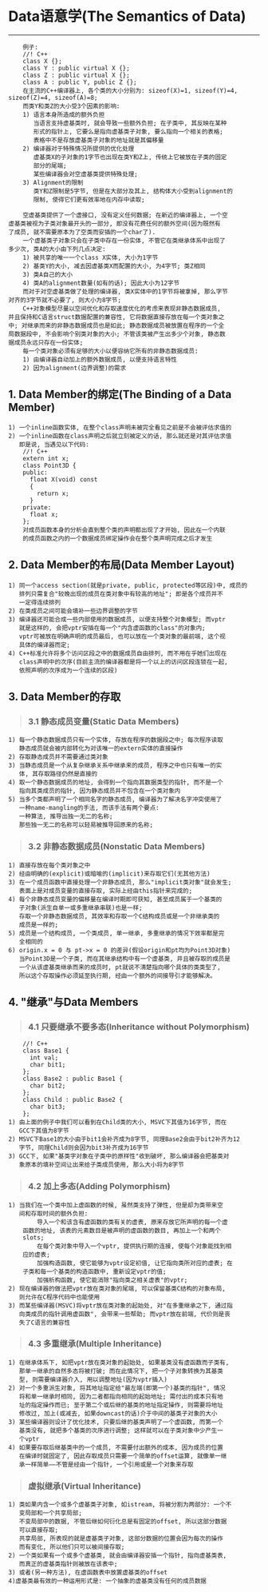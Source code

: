 # **Data语意学(The Semantics of Data)** #
***

        例子:
        //! C++
        class X {};
        class Y : public virtual X {};
        class Z : public virtual X {};
        class A : public Y, public Z {};
        在主流的C++编译器上, 各个类的大小分别为: sizeof(X)=1, sizeof(Y)=4, 
    sizeof(Z)=4, sizeof(A)=8;
        而类Y和类Z的大小受3个因素的影响:
        1) 语言本身所造成的额外负担
           当语言支持虚基类时, 就会导致一些额外负担; 在子类中, 其反映在某种
           形式的指针上, 它要么是指向虚基类子对象, 要么指向一个相关的表格; 
           表格中不是存放虚基类子对象的地址就是其偏移量
        2) 编译器对于特殊情况所提供的优化处理
           虚基类X的子对象的1字节也出现在类Y和Z上, 传统上它被放在子类的固定
           部分的尾端;
           某些编译器会对空虚基类提供特殊处理;
        3) Alignment的限制
           类Y和Z限制是5字节, 但是在大部分及其上, 结构体大小受到alignment的 
           限制, 使得它们更有效率地在内存中读取;
        
        空虚基类提供了一个虚接口, 没有定义任何数据; 在新近的编译器上, 一个空
    虚基类被视为子类对象最开头的一部分, 即没有花费任何的额外空间(因为既然有
    了成员, 就不需要原本为了空类而安插的一个char了).
        一个虚基类子对象只会在子类中存在一份实体, 不管它在类继承体系中出现了
    多少次, 类A的大小由下列几点决定:
        1) 被共享的唯一一个class X实体, 大小为1字节
        2) 基类Y的大小, 减去因虚基类X而配置的大小, 为4字节; 类Z相同
        3) 类A自己的大小
        4) 类A的alignment数量(如有的话); 因此大小为12字节
        而对于对空虚基类做了处理的编译器, 类X实体中的1字节将被拿掉, 那么字节
    对齐的3字节就不必要了, 则大小为8字节;
        C++对象模型尽量以空间优化和存取速度优化的考虑来表现非静态数据成员, 
    并且保持和C语言struct数据配置的兼容性, 它将数据直接存放在每一个类对象之
    中; 对继承而来的非静态数据成员也是如此; 静态数据成员被放置在程序的一个全
    局数据段中, 不会影响个别类对象的大小; 不管该类被产生出多少个对象, 静态数
    据成员永远只存在一份实体;
        每一个类对象必须有足够的大小以便容纳它所有的非静态数据成员:
        1) 由编译器自动加上的额外数据成员, 以便支持语言特性
        2) 因为alignment(边界调整)的需求


## **1. Data Member的绑定(The Binding of a Data Member)** ##
    1) 一个inline函数实体, 在整个class声明未被完全看见之前是不会被评估求值的
    2) 一个inline函数在class声明之后就立刻被定义的话, 那么就还是对其评估求值
       即是说, 当遇见以下代码:
        //! C++
        extern int x;
        class Point3D {
        public:
          float X(void) const 
          {
            return x;
          }
        private:
          float x;
        };
        对成员函数本身的分析会直到整个类的声明都出现了才开始, 因此在一个内联
        的成员函数之内的一个数据成员绑定操作会在整个类声明完成之后才发生


## **2. Data Member的布局(Data Member Layout)** ##
    1) 同一个access section(就是private, public, protected等区段)中, 成员的
       排列只需复合"较晚出现的成员在类对象中有较高的地址"; 即是各个成员并不
       一定得连续排列
    2) 在类成员之间可能会填补一些边界调整的字节
    3) 编译器还可能合成一些内部使用的数据成员, 以便支持整个对象模型; 而vptr
       就是这样的, 会把vptr安插在每一个"内含虚函数的class"的对象内;
       vptr可被放在明确声明的成员最后, 也可以放在一个类对象的最前端, 这个视
       具体的编译器而定;
    4) C++标准允许将多个访问区段之中的数据成员自由排列, 而不用在乎她们出现在
       class声明中的次序(目前主流的编译器都是将一个以上的访问区段连锁在一起,
       依照声明的次序成为一个连续的区段)


## **3. Data Member的存取** ##
> ### **3.1 静态成员变量(Static Data Members)** ###
    1) 每一个静态数据成员只有一个实体, 存放在程序的数据段之中; 每次程序读取
       静态成员就会被内部转化为对该唯一的extern实体的直接操作
    2) 存取静态成员并不需要通过类对象
    3) 当静态成员是一个从复杂继承关系中继承来的成员, 程序之中也只有唯一的实
       体, 其存取路径仍然是直接的
    4) 取一个静态数据成员的地址, 会得到一个指向其数据类型的指针, 而不是一个
       指向其类成员的指针, 因为静态成员并不包含在一个类对象内
    5) 当多个类都声明了一个相同名字的静态成员, 编译器为了解决名字冲突使用了
       一种name-mangling的手法, 而该手法有两个要点:
       一种算法, 推导出独一无二的名称;
       那些独一无二的名称可以轻易被推导回原来的名称;
> ### **3.2 非静态数据成员(Nonstatic Data Members)** ###
    1) 直接存放在每个类对象之中
    2) 经由明确的(explicit)或暗喻的(implicit)来存取它们(无其他方法)
    3) 在一个成员函数中直接处理一个非静态成员, 那么"implicit类对象"就会发生;
       表面上是对成员变量的直接存取, 实际上经由this指针来完成的;
    4) 每个非静态成员变量的偏移量在编译时期即可获知, 甚至成员属于一个基类的
       子对象(派生自单一或多重继承串联)也是一样;
       存取一个非静态数据成员, 其效率和存取一个C结构成员或是一个非继承类的
       成员是一样的;
    5) 成员是一个结构成员, 一个类成员, 单一继承, 多重继承的情况下效率都是完
       全相同的
    6) origin.x = 0 与 pt->x = 0 的差异(假设origin和pt均为Point3D对象)
       当Point3D是一个子类, 而在其继承结构中有一个虚基类, 并且被存取的成员是
       一个从该虚基类继承而来的成员时, pt就说不清楚指向哪个具体的类类型了, 
       所以这个存取操作必须延至执行期, 经由一个额外的间接导引才能够解决。


## **4. "继承"与Data Members** ##
> ### **4.1 只要继承不要多态(Inheritance without Polymorphism)** ###
        //! C++
        class Base1 {
          int val;
          char bit1;
        };
        class Base2 : public Base1 {
          char bit2;
        };
        class Child : public Base2 {
          char bit3;
        };
    1) 由上面的例子中我们可以看到在Child类的大小, MSVC下其值为16字节, 而在
       GCC下其值为8字节 
    2) MSVC下Base1的大小由于bit1会补齐成为8字节, 同理Base2会由于bit2补齐为12
       字节, 同理Child则会因为bit3补齐成为16字节 
    3) GCC下, 如果"基类字对象在子类中的原样性"收到破坏, 那么编译器会把基类对
       象原本的填补空间让出来给子类成员使用, 那么大小将为8字节 
> ### **4.2 加上多态(Adding Polymorphism)** ###
    1) 当我们在一个类中加上虚函数的时候, 虽然类支持了弹性, 但是却为类带来空
       间和存取时间的额外负担:
            导入一个和该含有虚函数的类有关的虚表, 原来存放它所声明的每一个虚
        函数的地址, 该表的元素数目是被声明的虚函数的数目, 再加上一个和两个
        slots;
            在每个类对象中导入一个vptr, 提供执行期的连接, 使每个对象能找到相
        应的虚表;
            加强构造函数, 使它能够为vptr设定初值, 让它指向类所对应的虚表; 在
        子类和每一个基类的构造函数中, 重新设定vptr的值;
            加强析构函数, 使它能消除"指向类之相关虚表"的vptr;
    2) 现在编译器的做法把vptr放在类对象的尾端, 可以保留基类C结构的对象布局, 
       则允许在C程序代码中也能使用
    3) 而某些编译器(MSVC)将vptr放在类对象的起始处, 对"在多重继承之下, 通过指
       向类成员的指针调用虚函数", 会带来一些帮助; 而vptr放在前端, 代价则是丧
       失了C语言的兼容性
> ### **4.3 多重继承(Multiple Inheritance)** ###
    1) 在继承体系下, 如把vptr放在类对象的起始处, 如果基类没有虚函数而子类有,
       那单一继承的自然多态将被打破; 而在此情况下, 把一个子对象转换为其基类
       型, 则需要编译器介入, 用以调整地址(因为vptr插入)
    2) 对一个多重派生对象, 将其地址指定给"最左端(即第一个)基类的指针", 情况
       将和单一继承时相同, 因为二者都指向相同的起始地址; 需付出的成本只有地
       址的指定操作而已; 至于第二个或后继的基类的地址指定操作, 则需要将地址
       修改过, 加上(或减去, 如果downcast的话)介于中间的基类子对象的大小
    3) 某些编译器则设计了优化技术, 只要后继的基类声明了一个虚函数, 而第一个
       基类没有, 就把多个基类的次序进行调整; 这样就可以在子类对象中少产生一
       个vptr 
    4) 如果要存取后继基类中的一个成员, 不需要付出额外的成本, 因为成员的位置
       在编译时就固定了, 因此存取成员只需要一个简单的offset运算, 就像单一继
       承一样简单——不管是经由一个指针, 一个引用或是一个对象来存取
> ### **虚拟继承(Virtual Inheritance)** ###
    1) 类如果内含一个或多个虚基类子对象, 如istream, 将被分割为两部分: 一个不
       变局部和一个共享局部;
       不变局部中的数据, 不管后继如何衍化总是有固定的offset, 所以这部分数据
       可以直接存取;
       共享局部, 所表现的就是虚基类子对象, 这部分数据的位置会因为每次的操作
       而有变化, 所以他们只可以被间接存取;
    2) 一个类如果有一个或多个虚基类, 就会由编译器安插一个指针, 指向虚基类表,
       而真正的虚基类指针则被放在该表中;
    3) 或者(另一种方法), 在虚函数表中放置虚基类的offset 
    4)虚基类最有效的一种运用形式是: 一个抽象的虚基类没有任何的成员数据
